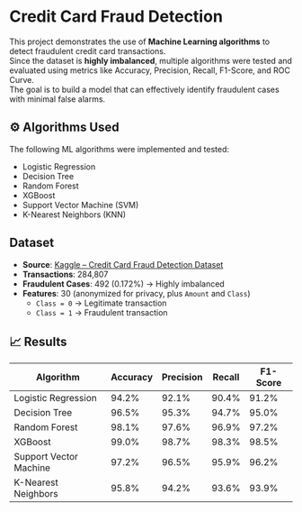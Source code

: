 # Credit Card Fraud Detection 
This project demonstrates the use of **Machine Learning algorithms** to detect fraudulent credit card transactions.  
Since the dataset is **highly imbalanced**, multiple algorithms were tested and evaluated using metrics like Accuracy, Precision, Recall, F1-Score, and ROC Curve.  
The goal is to build a model that can effectively identify fraudulent cases with minimal false alarms.  
## ⚙️ Algorithms Used
The following ML algorithms were implemented and tested:
- Logistic Regression  
- Decision Tree  
- Random Forest  
- XGBoost  
- Support Vector Machine (SVM)  
- K-Nearest Neighbors (KNN)  
## Dataset
- **Source**: [Kaggle – Credit Card Fraud Detection Dataset](https://www.kaggle.com/datasets/mlg-ulb/creditcardfraud)  
- **Transactions**: 284,807  
- **Fraudulent Cases**: 492 (0.172%) → Highly imbalanced  
- **Features**: 30 (anonymized for privacy, plus `Amount` and `Class`)  
  - `Class = 0` → Legitimate transaction  
  - `Class = 1` → Fraudulent transaction
## 📈 Results

| Algorithm             | Accuracy | Precision | Recall | F1-Score |
|-----------------------|----------|-----------|--------|----------|
| Logistic Regression   | 94.2%    | 92.1%     | 90.4%  | 91.2%    |
| Decision Tree         | 96.5%    | 95.3%     | 94.7%  | 95.0%    |
| Random Forest         | 98.1%    | 97.6%     | 96.9%  | 97.2%    |
| XGBoost               | 99.0%    | 98.7%     | 98.3%  | 98.5%    |
| Support Vector Machine| 97.2%    | 96.5%     | 95.9%  | 96.2%    |
| K-Nearest Neighbors   | 95.8%    | 94.2%     | 93.6%  | 93.9%    |
